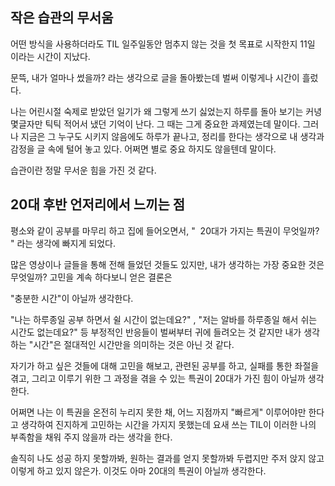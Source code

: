 ## **작은 습관의 무서움**

어떤 방식을 사용하더라도 TIL 일주일동안 멈추지 않는 것을 첫 목표로 시작한지 11일 이라는 시간이 지났다.

문뜩, 내가 얼마나 썼을까? 라는 생각으로 글을 돌아봤는데 벌써 이렇게나 시간이 흘렀다.

나는 어린시절 숙제로 받았던 일기가 왜 그렇게 쓰기 싫었는지 하루를 돌아 보기는 커녕 몇글자만 틱틱 적어서 냈던 기억이 난다. 그 때는 그게 중요한 과제였는데 말이다. 그러나 지금은 그 누구도 시키지 않음에도 하루가 끝나고, 정리를 한다는 생각으로 내 생각과 감정을 글 속에 털어 놓고 있다. 어쩌면 별로 중요 하지도 않을텐데 말이다.

습관이란 정말 무서운 힘을 가진 것 같다.

## **20대 후반 언저리에서 느끼는 점**

평소와 같이 공부를 마무리 하고 집에 들어오면서, "  20대가 가지는 특권이 무엇일까? " 라는 생각에 빠지게 되었다.

많은 영상이나 글들을 통해 전해 들었던 것들도 있지만, 내가 생각하는 가장 중요한 것은 무엇일까? 고민을 계속 하다보니 얻은 결론은

"충분한 시간"이 아닐까 생각한다.

"나는 하루종일 공부 하면서 쉴 시간이 없는데요?" , "저는 알바를 하루종일 해서 쉬는 시간도 없는데요?" 등 부정적인 반응들이 벌써부터 귀에 들려오는 것 같지만 내가 생각하는 "시간"은 절대적인 시간만을 의미하는 것은 아닌 것 같다.

자기가 하고 싶은 것들에 대해 고민을 해보고, 관련된 공부를 하고, 실패를 통한 좌절을 겪고, 그리고 이루기 위한 그 과정을 겪을 수 있는 특권이 20대가 가진 힘이 아닐까 생각한다.

어쩌면 나는 이 특권을 온전히 누리지 못한 채, 어느 지점까지 "빠르게" 이루어야만 한다고 생각하여 진지하게 고민하는 시간을 가지지 못했는데 요새 쓰는 TIL이 이러한 나의 부족함을 채워 주지 않을까 라는 생각을 한다.

솔직히 나도 성공 하지 못할까봐, 원하는 결과를 얻지 못할까봐 두렵지만 주저 앉지 않고 이렇게 하고 있지 않은가. 이것도 아마 20대의 특권이 아닐까 생각한다.
